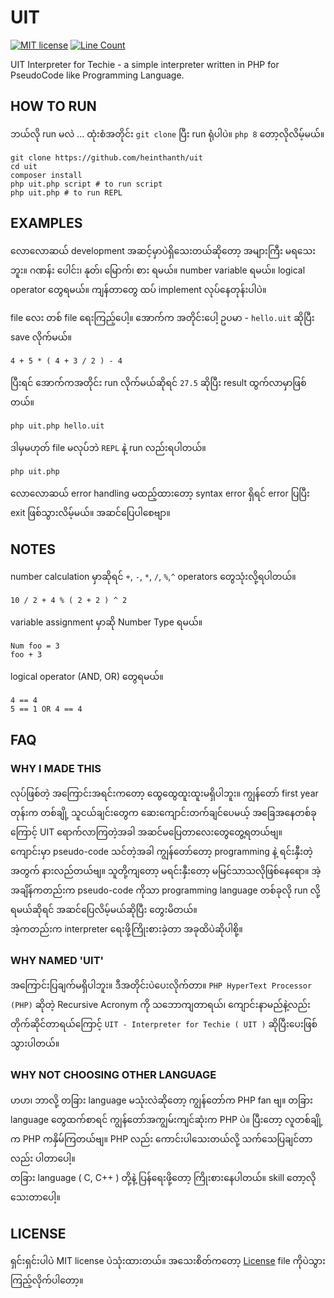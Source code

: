 # UIT

[![MIT license](https://img.shields.io/badge/License-MIT-green.svg)](https://lbesson.mit-license.org/)
[![Line Count](https://img.shields.io/static/v1.svg?label=Line+of+PHP+code&message=1388&color=blue)](https://shields.io/)

UIT Interpreter for Techie - a simple interpreter written in PHP for PseudoCode like Programming Language.

## HOW TO RUN

ဘယ်လို run မလဲ ... ထုံးစံအတိုင်း `git clone` ပြီး run ရုံပါပဲ။ `php 8` တော့လိုလိမ့်မယ်။

```shell
git clone https://github.com/heinthanth/uit
cd uit
composer install
php uit.php script # to run script
php uit.php # to run REPL
```

## EXAMPLES

လောလောဆယ် development အဆင့်မှာပဲရှိသေးတယ်ဆိုတော့ အများကြီး မရသေးဘူး။ ဂဏန်း ပေါင်း၊ နုတ်၊ မြောက်၊ စား ရမယ်။ number
variable ရမယ်။ logical operator တွေရမယ်။ ကျန်တာတွေ ထပ် implement လုပ်နေတုန်းပါပဲ။

file လေး တစ် file ရေးကြည့်ပေါ့။ အောက်က အတိုင်းပေါ့ ဥပမာ - `hello.uit` ဆိုပြီး save လိုက်မယ်။

```text
4 + 5 * ( 4 + 3 / 2 ) - 4 
```

ပြီးရင် အောက်ကအတိုင်း run လိုက်မယ်ဆိုရင် `27.5` ဆိုပြီး result ထွက်လာမှာဖြစ်တယ်။

```shell
php uit.php hello.uit
```

ဒါမှမဟုတ် file မလုပ်ဘဲ `REPL` နဲ့ run လည်းရပါတယ်။

```shell
php uit.php
```

လောလောဆယ် error handling မထည့်ထားတော့ syntax error ရှိရင် error ပြပြီး exit ဖြစ်သွားလိမ့်မယ်။ အဆင်ပြေပါစေဗျာ။

## NOTES

number calculation မှာဆိုရင် `+`, `-`, `*`, `/`, `%`,`^` operators တွေသုံးလို့ရပါတယ်။

```text
10 / 2 + 4 % ( 2 + 2 ) ^ 2
```

variable assignment မှာဆို Number Type ရမယ်။

```text
Num foo = 3
foo + 3
```

logical operator (AND, OR) တွေရမယ်။

```text
4 == 4
5 == 1 OR 4 == 4
```

## FAQ

### WHY I MADE THIS

လုပ်ဖြစ်တဲ့ အကြောင်းအရင်းကတော့ ထွေထွေထူးထူးမရှိပါဘူး။ ကျွန်တော် first year တုန်းက တစ်ချို့ သူငယ်ချင်းတွေက
ဆေးကျောင်းတက်ချင်ပေမယ့် အခြေအနေတစ်ခုကြောင့် UIT ရောက်လာကြတဲ့အခါ အဆင်မပြေတာလေးတွေတွေ့ရတယ်ဗျ။\
ကျောင်းမှာ pseudo-code သင်တဲ့အခါ ကျွန်တော်တော့ programming နဲ့ ရင်းနှီးတဲ့အတွက် နားလည်တယ်ဗျ။ သူတို့ကျတော့ မရင်းနှီးတော့
မမြင်သာသလိုဖြစ်နေရော။ အဲ့အချိန်ကတည်းက pseudo-code ကိုသာ programming language တစ်ခုလို run လို့ရမယ်ဆိုရင်
အဆင်ပြေလိမ့်မယ်ဆိုပြီး တွေးမိတယ်။\
အဲ့ကတည်းက interpreter ရေးဖို့ကြိုးစားခဲ့တာ အခုထိပဲဆိုပါစို့။

### WHY NAMED 'UIT'

အကြောင်းပြချက်မရှိပါဘူး။ ဒီအတိုင်းပဲပေးလိုက်တာ။ `PHP HyperText Processor (PHP)` ဆိုတဲ့ Recursive Acronym ကို
သဘောကျတာရယ်၊ ကျောင်းနာမည်နဲ့လည်း တိုက်ဆိုင်တာရယ်ကြောင့် `UIT - Interpreter for Techie ( UIT )`  ဆိုပြီးပေးဖြစ်သွားပါတယ်။

### WHY NOT CHOOSING OTHER LANGUAGE

ဟဟ၊ ဘာလို့ တခြား language မသုံးလဲဆိုတော့ ကျွန်တော်က PHP fan ဗျ။ တခြား language တွေထက်စာရင် ကျွန်တော်အကျွမ်းကျင်ဆုံးက PHP
ပဲ။ ပြီးတော့ လူတစ်ချို့က PHP ကနှိမ်ကြတယ်ဗျ။ PHP လည်း ကောင်းပါသေးတယ်လို့ သက်သေပြချင်တာလည်း ပါတာပေါ့။\
တခြား language ( C, C++ ) တို့နဲ့ ပြန်ရေးဖို့တော့ ကြိုးစားနေပါတယ်။ skill တော့လိုသေးတာပေါ့။

## LICENSE

ရှင်းရှင်းပါပဲ MIT license ပဲသုံးထားတယ်။ အသေးစိတ်ကတော့ [License](LICENSE) file ကိုပဲသွားကြည့်လိုက်ပါတော့။
